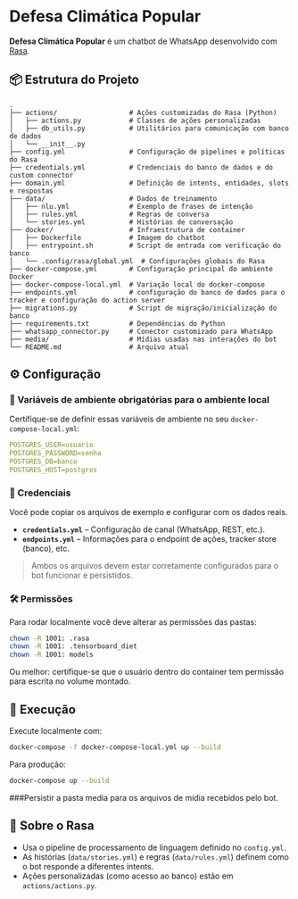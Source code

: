 
# Defesa Climática Popular

**Defesa Climática Popular** é um chatbot de WhatsApp desenvolvido com [Rasa](https://rasa.com/).

## 📦 Estrutura do Projeto

```
.
├── actions/                  # Ações customizadas do Rasa (Python)
│   ├── actions.py            # Classes de ações personalizadas
│   ├── db_utils.py           # Utilitários para comunicação com banco de dados
│   └── __init__.py
├── config.yml                # Configuração de pipelines e políticas do Rasa
├── credentials.yml           # Credenciais do banco de dados e do custom connector
├── domain.yml                # Definição de intents, entidades, slots e respostas
├── data/                     # Dados de treinamento
│   ├── nlu.yml               # Exemplo de frases de intenção
│   ├── rules.yml             # Regras de conversa
│   └── stories.yml           # Histórias de conversação
├── docker/                   # Infraestrutura de container
│   ├── Dockerfile            # Imagem do chatbot
│   ├── entrypoint.sh         # Script de entrada com verificação do banco
│   └── .config/rasa/global.yml  # Configurações globais do Rasa
├── docker-compose.yml        # Configuração principal do ambiente Docker
├── docker-compose-local.yml  # Variação local do docker-compose
├── endpoints.yml             # configuração do banco de dados para o tracker e configuração do action server
├── migrations.py             # Script de migração/inicialização do banco
├── requirements.txt          # Dependências do Python
├── whatsapp_connector.py     # Conector customizado para WhatsApp
├── media/                    # Mídias usadas nas interações do bot
└── README.md                 # Arquivo atual
```

## ⚙️ Configuração

### 🔑 Variáveis de ambiente obrigatórias para o ambiente local

Certifique-se de definir essas variáveis de ambiente no seu `docker-compose-local.yml`:

```yaml
POSTGRES_USER=usuario
POSTGRES_PASSWORD=senha
POSTGRES_DB=banco
POSTGRES_HOST=postgres
```

### 🔐 Credenciais 

Você pode copiar os arquivos de exemplo e configurar com os dados reais.
- **`credentials.yml`** – Configuração de canal (WhatsApp, REST, etc.).
- **`endpoints.yml`** – Informações para o endpoint de ações, tracker store (banco), etc.

> Ambos os arquivos devem estar corretamente configurados para o bot funcionar e persistidos.

### 🛠 Permissões

Para rodar localmente você deve alterar as permissões das pastas:

```bash
chown -R 1001: .rasa
chown -R 1001: .tensorboard_diet
chown -R 1001: models
```

Ou melhor: certifique-se que o usuário dentro do container tem permissão para escrita no volume montado.

## 🚀 Execução

Execute localmente com:

```bash
docker-compose -f docker-compose-local.yml up --build
```

Para produção:
```bash
docker-compose up --build
```
###Persistir a pasta media para os arquivos de mídia recebidos pelo bot.

## 🧠 Sobre o Rasa

- Usa o pipeline de processamento de linguagem definido no `config.yml`.
- As histórias (`data/stories.yml`) e regras (`data/rules.yml`) definem como o bot responde a diferentes intents.
- Ações personalizadas (como acesso ao banco) estão em `actions/actions.py`.
